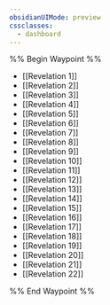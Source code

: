 ```yaml
---
obsidianUIMode: preview
cssclasses:
  - dashboard
---
```

%% Begin Waypoint %%
- [[Revelation 1]]
- [[Revelation 2]]
- [[Revelation 3]]
- [[Revelation 4]]
- [[Revelation 5]]
- [[Revelation 6]]
- [[Revelation 7]]
- [[Revelation 8]]
- [[Revelation 9]]
- [[Revelation 10]]
- [[Revelation 11]]
- [[Revelation 12]]
- [[Revelation 13]]
- [[Revelation 14]]
- [[Revelation 15]]
- [[Revelation 16]]
- [[Revelation 17]]
- [[Revelation 18]]
- [[Revelation 19]]
- [[Revelation 20]]
- [[Revelation 21]]
- [[Revelation 22]]

%% End Waypoint %%
